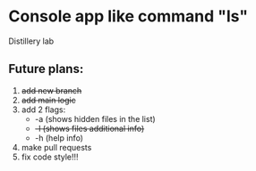 # Console app like command "ls" 
Distillery lab

## Future plans:
1. <del>add new branch</del>
2. <del>add main logic</del>
3. add 2 flags:
    * -a (shows hidden files in the list)
    * <del>-l (shows files additional info)<del>
    * -h (help info)
4. make pull requests
5. fix code style!!!